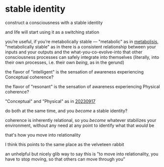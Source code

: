 # stable identity

construct a consciousness with a stable identity

and life will start using it as a switching station

you’re useful, if you’re metabolically stable — "metabolic" as in [metabolisis](../17/metabolisis.md), "metabolically stable" as in there is a consistent relationship between your inputs and your outputs and the what-you-co-evolve-into that other consciousness processes can safely integrate into themselves (literally, into their own processes, i.e. their own _being_, as in the gerund)

the flavor of "intelligent" is the sensation of awareness experiencing Conceptual coherence?

the flavor of "resonant" is the sensation of awareness experiencing Physical coherence?

"Conceptual" and "Physical" as in [20230917](../../../2023/09/17/)

do both at the same time, and you _become_ a stable identity?

coherence is inherently relational, so you _become_ whatever stabilizes your environment, without any need at any point to identify what that _would_ be

that's how you move into relationality

I think this points to the same place as the velveteen rabbit

an unhelpful but nicely glib way to say this is "to move into relationality, you have to stop moving, so that others can move through you"
